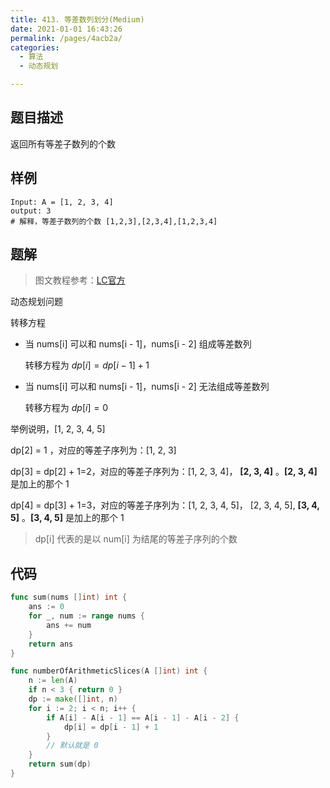 ```yaml
---
title: 413. 等差数列划分(Medium)
date: 2021-01-01 16:43:26
permalink: /pages/4acb2a/
categories: 
  - 算法
  - 动态规划

---
```


## 题目描述

返回所有等差子数列的个数

## 样例

```
Input: A = [1, 2, 3, 4]
output: 3 
# 解释，等差子数列的个数 [1,2,3],[2,3,4],[1,2,3,4] 
```

## 题解

> 图文教程参考：[LC官方](https://leetcode-cn.com/problems/arithmetic-slices/solution/deng-chai-shu-lie-hua-fen-by-leetcode/)

动态规划问题

转移方程

- 当 nums[i] 可以和 nums[i - 1]，nums[i - 2] 组成等差数列

  转移方程为 $dp[i] = dp[i - 1] + 1$ 

- 当 nums[i] 可以和 nums[i - 1]，nums[i - 2] 无法组成等差数列

  转移方程为 $dp[i] = 0$

举例说明，[1, 2, 3, 4, 5]

dp[2] = 1 ，对应的等差子序列为：[1, 2, 3]

dp[3] = dp[2] + 1=2，对应的等差子序列为：[1, 2, 3, 4]， **[2, 3, 4]** 。**[2, 3, 4]** 是加上的那个 1 

dp[4] = dp[3] + 1=3，对应的等差子序列为：[1, 2, 3, 4, 5]， [2, 3, 4, 5], **[3, 4, 5]** 。**[3, 4, 5]** 是加上的那个 1 

> dp[i]  代表的是以 num[i] 为结尾的等差子序列的个数

## 代码

```go
func sum(nums []int) int {
    ans := 0
    for _, num := range nums {
        ans += num 
    }
    return ans 
}

func numberOfArithmeticSlices(A []int) int {
    n := len(A)
    if n < 3 { return 0 }
    dp := make([]int, n)
    for i := 2; i < n; i++ {
        if A[i] - A[i - 1] == A[i - 1] - A[i - 2] {
            dp[i] = dp[i - 1] + 1
        } 
      	// 默认就是 0 
    }
    return sum(dp)
}
```



